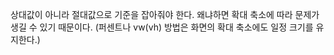 상대값이 아니라 절대값으로 기준을 잡아줘야 한다.
왜냐하면 확대 축소에 따라 문제가 생길 수 있기 때문이다.
(퍼센트나 vw(vh) 방법은 화면의 확대 축소에도 일정 크기를 유지한다.)
